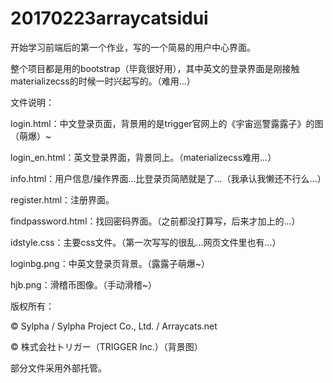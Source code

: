 ﻿# 20170223arraycatsidui
开始学习前端后的第一个作业，写的一个简易的用户中心界面。

整个项目都是用的bootstrap（毕竟很好用），其中英文的登录界面是刚接触materializecss的时候一时兴起写的。（难用...）


文件说明：

login.html：中文登录页面，背景用的是trigger官网上的《宇宙巡警露露子》的图（萌爆）~

login_en.html：英文登录界面，背景同上。（materializecss难用...）

info.html：用户信息/操作界面...比登录页简陋就是了...（我承认我懒还不行么...）

register.html：注册界面。

findpassword.html：找回密码界面。（之前都没打算写，后来才加上的...）

idstyle.css：主要css文件。（第一次写写的很乱...网页文件里也有...）

loginbg.png：中英文登录页背景。（露露子萌爆~）

hjb.png：滑稽币图像。（手动滑稽~）

版权所有：

© Sylpha / Sylpha Project Co., Ltd. / Arraycats.net

© 株式会社トリガー（TRIGGER Inc.）（背景图）


部分文件采用外部托管。